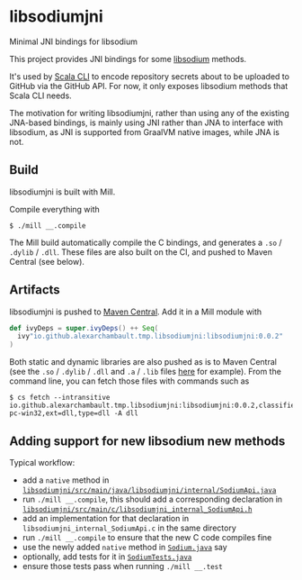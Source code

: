 # libsodiumjni

Minimal JNI bindings for libsodium

This project provides JNI bindings for some [libsodium](https://github.com/jedisct1/libsodium) methods.

It's used by [Scala CLI](https://github.com/VirtusLab/scala-cli) to encode repository secrets about to be uploaded to GitHub via the GitHub API. For now, it only exposes libsodium methods that Scala CLI needs.

The motivation for writing libsodiumjni, rather than using any of the existing JNA-based bindings, is mainly using JNI rather than JNA to interface with libsodium, as JNI is supported from GraalVM native images, while JNA is not.

## Build

libsodiumjni is built with Mill.

Compile everything with
```text
$ ./mill __.compile
```

The Mill build automatically compile the C bindings, and generates a `.so` / `.dylib` / `.dll`. These files are also built on the CI, and pushed to Maven Central (see below).

## Artifacts

libsodiumjni is pushed to [Maven Central](https://repo1.maven.org/maven2/io/github/alexarchambault/tmp/libsodiumjni/libsodiumjni). Add it in a Mill module with
```scala
def ivyDeps = super.ivyDeps() ++ Seq(
  ivy"io.github.alexarchambault.tmp.libsodiumjni:libsodiumjni:0.0.2"
)
```

Both static and dynamic libraries are also pushed as is to Maven Central (see the `.so` / `.dylib` / `.dll` and `.a` / `.lib` files [here](https://repo1.maven.org/maven2/io/github/alexarchambault/tmp/libsodiumjni/libsodiumjni/0.0.2/) for example). From the command line, you can fetch those files with commands such as
```text
$ cs fetch --intransitive io.github.alexarchambault.tmp.libsodiumjni:libsodiumjni:0.0.2,classifier=x86_64-pc-win32,ext=dll,type=dll -A dll
```

## Adding support for new libsodium new methods

Typical workflow:
- add a `native` method in [`libsodiumjni/src/main/java/libsodiumjni/internal/SodiumApi.java`](https://github.com/scala-cli/libsodiumjni/blob/main/libsodiumjni/src/main/java/libsodiumjni/internal/SodiumApi.java)
- run `./mill __.compile`, this should add a corresponding declaration in [`libsodiumjni/src/main/c/libsodiumjni_internal_SodiumApi.h`](https://github.com/scala-cli/libsodiumjni/blob/main/libsodiumjni/src/main/c/libsodiumjni_internal_SodiumApi.h)
- add an implementation for that declaration in `libsodiumjni_internal_SodiumApi.c` in the same directory
- run `./mill __.compile` to ensure that the new C code compiles fine
- use the newly added `native` method in [`Sodium.java`](https://github.com/scala-cli/libsodiumjni/blob/main/libsodiumjni/src/main/java/libsodiumjni/Sodium.java) say
- optionally, add tests for it in [`SodiumTests.java`](https://github.com/scala-cli/libsodiumjni/blob/main/libsodiumjni/src/test/java/libsodiumjni/tests/SodiumTests.java)
- ensure those tests pass when running `./mill __.test`
